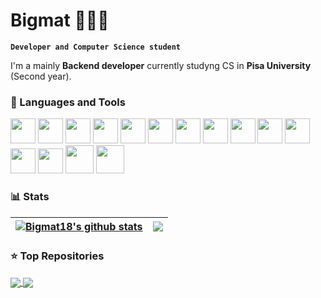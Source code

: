 # Bigmat 👨🏼‍💻

**`Developer and Computer Science student`**

I'm a mainly <b>Backend developer</b> currently studyng CS in <b><a>Pisa University</a></b> (Second year).

### 🧰 Languages and Tools
<div>
  <img width='40px' height: '40px' src="https://github.com/yurijserrano/Github-Profile-Readme-Logos/blob/master/programming%20languages/python.svg" />
  <img width='40px' height: '40px' src="https://github.com/yurijserrano/Github-Profile-Readme-Logos/blob/master/programming%20languages/javascript.svg" />
  <img width='40px' height: '40px' src="https://github.com/yurijserrano/Github-Profile-Readme-Logos/blob/master/programming%20languages/typescript.svg" />
  <img width='40px' height: '40px' src="https://github.com/yurijserrano/Github-Profile-Readme-Logos/blob/master/programming%20languages/c.svg" />
  <img width='40px' height: '40px' src="https://github.com/yurijserrano/Github-Profile-Readme-Logos/blob/master/programming%20languages/c++.svg" />
  <img width='40px' height: '40px' src="https://github.com/yurijserrano/Github-Profile-Readme-Logos/blob/master/frameworks/django.svg" />
  <img width='40px' height: '40px' src="https://github.com/yurijserrano/Github-Profile-Readme-Logos/blob/master/frameworks/flask.svg" />
  <img width='40px' height: '40px' src="https://github.com/yurijserrano/Github-Profile-Readme-Logos/blob/master/databases/postgresql.svg" />
  <img width='40px' height: '40px' src="https://github.com/yurijserrano/Github-Profile-Readme-Logos/blob/master/cloud/heroku.svg" />
  <img width='40px' height: '40px' src="https://github.com/yurijserrano/Github-Profile-Readme-Logos/blob/master/cloud/amazon.svg" />
  <img width='40px' height: '40px' src="https://github.com/yurijserrano/Github-Profile-Readme-Logos/blob/master/cloud/github.svg" />
  <img width='40px' height: '40px' src="https://github.com/yurijserrano/Github-Profile-Readme-Logos/blob/master/others/css.svg" />
  <img width='40px' height: '40px' src="https://github.com/yurijserrano/Github-Profile-Readme-Logos/blob/master/others/html.svg" />
  <img width='45px' height: '45px' src="https://github.com/yurijserrano/Github-Profile-Readme-Logos/blob/master/others/git.svg" />
  <img width='45px' height: '45px' src="https://github.com/yurijserrano/Github-Profile-Readme-Logos/blob/master/programming%20languages/java.svg" />
</div>

### 📊 Stats

<a href="https://github.com/bigmat18"><img align="center" src="https://github-readme-stats.vercel.app/api?username=bigmat18&show_icons=true&include_all_commits=true&theme=buefy&hide_border=true" alt="Bigmat18's github stats" /></a> | <a href="https://github.com/anuraghazra/github-readme-stats"><img align="center" src="https://github-readme-stats.vercel.app/api/top-langs/?username=bigmat18&layout=compact&theme=buefy&hide_border=true" /></a> |
| ------------- | ------------- |


### ⭐️ Top Repositories

<a href="https://github.com/bigmat18/Appunti-Informatica-UNIPI">
  <img align="center" src="https://github-readme-stats.vercel.app/api/pin/?username=bigmat18&repo=Appunti-Informatica-UNIPI&theme=buefy" />
</a>
<a href="https://github.com/bigmat18/OverCyde">
  <img align="center" src="https://github-readme-stats.vercel.app/api/pin/?username=bigmat18&repo=OverCyde&theme=buefy" />
</a>
